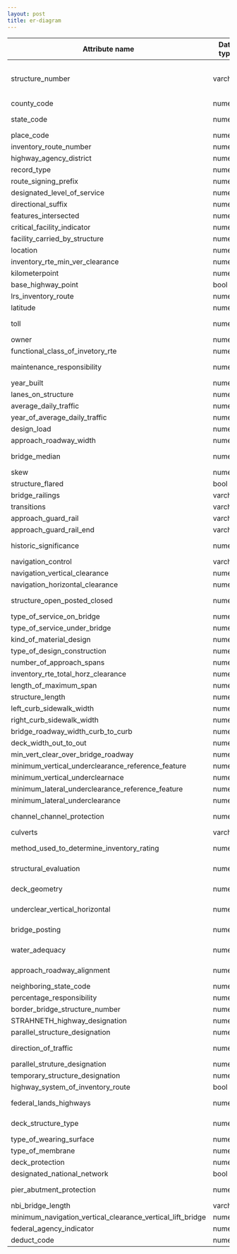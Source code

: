 ```yaml
---
layout: post
title: er-diagram
---
```




| Attribute name                                             | Data type |  Value  |  Rules |  Nullable | Constraint | PK/FK                     |
|------------------------------------------------------------|-----------|---------|--------|-----------|------------|---------------------------|
| structure_number                                           | varchar   |         |        | not null  |            | primary key / foreign key |
| county_code                                                | numeric   |         |        |           |            |                           |
| state_code                                                 | numeric   |         |        | not null  |            | foreign key               |
| place_code                                                 | numeric   |         |        |           |            |                           |
| inventory_route_number                                     | numeric   |         |        |           |            |                           |
| highway_agency_district                                    | numeric   |         |        |           |            |                           |
| record_type                                                | numeric   |         |        |           |            |                           |
| route_signing_prefix                                       | numeric   |         |        |           |            |                           |
| designated_level_of_service                                | numeric   |         |        |           |            |                           |
| directional_suffix                                         | numeric   |         |        |           |            |                           |
| features_intersected                                       | numeric   |         |        |           |            |                           |
| critical_facility_indicator                                | numeric   |         |        |           |            |                           |
| facility_carried_by_structure                              | numeric   |         |        |           |            |                           |
| location                                                   | numeric   |         |        |           |            |                           |
| inventory_rte_min_ver_clearance                            | numeric   |         |        |           |            |                           |
| kilometerpoint                                             | numeric   |         |        |           |            |                           |
| base_highway_point                                         | bool      |         |        |           |            |                           |
| lrs_inventory_route                                        | numeric   |         |        |           |            |                           |
| latitude                                                   | numeric   |         |        |           |            |                           |
| toll                                                       | numeric   |         |        |           |            | foreign key               |
| owner                                                      | numeric   |         |        |           |            |                           |
| functional_class_of_invetory_rte                           | numeric   |         |        |           |            |                           |
| maintenance_responsibility                                 | numeric   |         |        |           |            | foreign key               |
| year_built                                                 | numeric   |         |        |           |            |                           |
| lanes_on_structure                                         | numeric   |         |        |           |            |                           |
| average_daily_traffic                                      | numeric   |         |        |           |            |                           |
| year_of_average_daily_traffic                              | numeric   |         |        |           |            |                           |
| design_load                                                | numeric   |         |        |           |            |                           |
| approach_roadway_width                                     | numeric   |         |        |           |            |                           |
| bridge_median                                              | numeric   |         |        |           |            | foreign key               |
| skew                                                       | numeric   |         |        |           |            |                           |
| structure_flared                                           | bool      |         |        |           |            |                           |
| bridge_railings                                            | varchar   |         |        |           |            |                           |
| transitions                                                | varchar   |         |        |           |            |                           |
| approach_guard_rail                                        | varchar   |         |        |           |            |                           |
| approach_guard_rail_end                                    | varchar   |         |        |           |            |                           |
| historic_significance                                      | numeric   |         |        |           |            | foreign key               |
| navigation_control                                         | varchar   |         |        |           |            |                           |
| navigation_vertical_clearance                              | numeric   |         |        |           |            |                           |
| navigation_horizontal_clearance                            | numeric   |         |        |           |            |                           |
| structure_open_posted_closed                               | numeric   |         |        |           |            | foreign key               |
| type_of_service_on_bridge                                  | numeric   |         |        |           |            |                           |
| type_of_service_under_bridge                               | numeric   |         |        |           |            |                           |
| kind_of_material_design                                    | numeric   |         |        |           |            |                           |
| type_of_design_construction                                | numeric   |         |        |           |            |                           |
| number_of_approach_spans                                   | numeric   |         |        |           |            |                           |
| inventory_rte_total_horz_clearance                         | numeric   |         |        |           |            |                           |
| length_of_maximum_span                                     | numeric   |         |        |           |            |                           |
| structure_length                                           | numeric   |         |        |           |            |                           |
| left_curb_sidewalk_width                                   | numeric   |         |        |           |            |                           |
| right_curb_sidewalk_width                                  | numeric   |         |        |           |            |                           |
| bridge_roadway_width_curb_to_curb                          | numeric   |         |        |           |            |                           |
| deck_width_out_to_out                                      | numeric   |         |        |           |            |                           |
| min_vert_clear_over_bridge_roadway                         | numeric   |         |        |           |            |                           |
| minimum_vertical_underclearance_reference_feature          | numeric   |         |        |           |            |                           |
| minimum_vertical_underclearnace                            | numeric   |         |        |           |            |                           |
| minimum_lateral_underclearance_reference_feature           | numeric   |         |        |           |            |                           |
| minimum_lateral_underclearance                             | numeric   |         |        |           |            |                           |
| channel_channel_protection                                 | numeric   |         |        |           |            | foreign key               |
| culverts                                                   | varchar   |         |        |           |            |                           |
| method_used_to_determine_inventory_rating                  | numeric   |         |        |           |            | foreign key               |
| structural_evaluation                                      | numeric   |         |        |           |            | foreign key               |
| deck_geometry                                              | numeric   |         |        |           |            | foreign key               |
| underclear_vertical_horizontal                             | numeric   |         |        |           |            | foreign key               |
| bridge_posting                                             | numeric   |         |        |           |            | foreign key               |
| water_adequacy                                             | numeric   |         |        |           |            | foreign key               |
| approach_roadway_alignment                                 | numeric   |         |        |           |            | foreign key               |
| neighboring_state_code                                     | numeric   |         |        |           |            |                           |
| percentage_responsibility                                  | numeric   |         |        |           |            |                           |
| border_bridge_structure_number                             | numeric   |         |        |           |            |                           |
| STRAHNETH_highway_designation                              | numeric   |         |        |           |            |                           |
| parallel_structure_designation                             | numeric   |         |        |           |            |                           |
| direction_of_traffic                                       | numeric   |         |        |           |            | foreign key               |
| parallel_struture_designation                              | numeric   |         |        |           |            |                           |
| temporary_structure_designation                            | numeric   |         |        |           |            |                           |
| highway_system_of_inventory_route                          | bool      |         |        |           |            |                           |
| federal_lands_highways                                     | numeric   |         |        |           |            | foreign key               |
| deck_structure_type                                        | numeric   |         |        |           |            | foreign key               |
| type_of_wearing_surface                                    | numeric   |         |        |           |            |                           |
| type_of_membrane                                           | numeric   |         |        |           |            |                           |
| deck_protection                                            | numeric   |         |        |           |            |                           |
| designated_national_network                                | bool      |         |        |           |            |                           |
| pier_abutment_protection                                   | numeric   |         |        |           |            | foreign key               |
| nbi_bridge_length                                          | varchar   |         |        |           |            |                           |
| minimum_navigation_vertical_clearance_vertical_lift_bridge | numeric   |         |        |           |            |                           |
| federal_agency_indicator                                   | numeric   |         |        |           |            |                           |
| deduct_code                                                | numeric   |         |        |           |            |                           |
